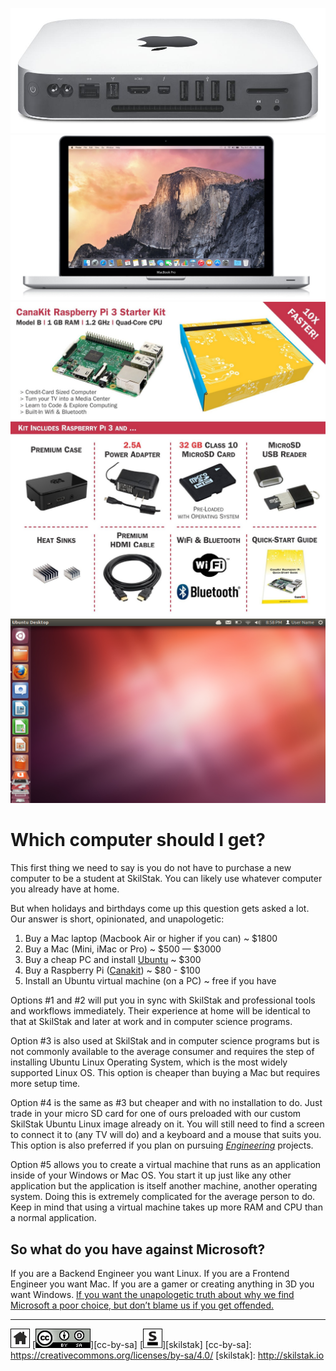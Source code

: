 ![mini](/assets/apple-mini.jpg)
![macbook](/assets/macbookpro.jpeg)
![cana](/assets/canakit.jpg)
![ubuntu](/assets/ubuntu.png)

# Which computer should I get?

This first thing we need to say is you do not have to purchase a new
computer to be a student at SkilStak. You can likely use whatever
computer you already have at home. 

But when holidays and birthdays come up this question gets asked a lot.
Our answer is short, opinionated, and unapologetic:

1. Buy a Mac laptop (Macbook Air or higher if you can) ~ $1800
2. Buy a Mac (Mini, iMac or Pro) ~ $500 — $3000
3. Buy a cheap PC and install [Ubuntu](http://ubuntu.com) ~ $300
4. Buy a Raspberry Pi ([Canakit][]) ~ $80 - $100
5. Install an Ubuntu virtual machine (on a PC) ~ free if you have

[Canakit]: https://amzn.com/B01C6Q2GSY

Options #1 and #2 will put you in sync with SkilStak and professional
tools and workflows immediately. Their experience at home will be
identical to that at SkilStak and later at work and in computer
science programs.

Option #3 is also used at SkilStak and in computer science programs
but is not commonly available to the average consumer and requires
the step of installing Ubuntu Linux Operating System, which is the
most widely supported Linux OS. This option is cheaper than buying
a Mac but requires more setup time.

Option #4 is the same as #3 but cheaper and with no installation to
do. Just trade in your micro SD card for one of ours preloaded with
our custom SkilStak Ubuntu Linux image already on it. You will still
need to find a screen to connect it to (any TV will do) and a keyboard
and a mouse that suits you. This option is also preferred if you plan
on pursuing [*Engineering*](http://eng.skilstak.io) projects.

Option #5 allows you to create a virtual machine that runs as an
application inside of your Windows or Mac OS. You start it up just
like any other application but the application is itself another
machine, another operating system. Doing this is extremely complicated
for the average person to do. Keep in mind that using a virtual
machine takes up more RAM and CPU than a normal application.

## So what do you have against Microsoft?

If you are a Backend Engineer you want Linux. If you are a Frontend
Engineer you want Mac. If you are a gamer or creating anything in
3D you want Windows. [If you want the unapologetic truth about why
we find Microsoft a poor choice, but don’t blame us if you get
offended.](https://github.com/skilstak/faq/blob/master/microsoft.md)

---
[![home](/assets/home-bw.png)](/README.md)
[![cc-by-sa](/assets/cc-by-sa.png)][cc-by-sa]
[![skilstak](/assets/skilstak-logo-bw.png)][skilstak]
[cc-by-sa]: https://creativecommons.org/licenses/by-sa/4.0/
[skilstak]: http://skilstak.io


